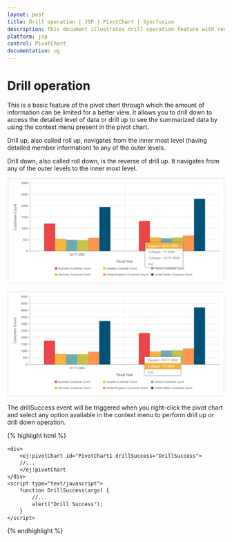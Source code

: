 ```yaml
---
layout: post
title: Drill operation | JSP | PivotChart | Syncfusion
description: This document illustrates drill operation feature with respective to the modes of JSP PivotChart control
platform: jsp
control: PivotChart
documentation: ug
---
```


# Drill operation

This is a basic feature of the pivot chart through which the amount of information can be limited for a better view. It allows you to drill down to access the detailed level of data or drill up to see the summarized data by using the context menu present in the pivot chart.

Drill up, also called roll up, navigates from the inner most level (having detailed member information) to any of the outer levels.

Drill down, also called roll down, is the reverse of drill up. It navigates from any of the outer levels to the inner most level.

![Drill down operation in JSP pivot chart control](Drill-Operation_images/Drill-Operation_img1.png)


![Drill up operation in JSP pivot chart control](Drill-Operation_images/Drill-Operation_img2.png)


The drillSuccess event will be triggered when you right-click the pivot chart and select any option available in the context menu to perform drill up or drill down operation.

{% highlight html %}

	<div>
		<ej:pivotChart id="PivotChart1 drillSuccess="DrillSuccess">
		//...
		</ej:pivotChart
	</div>
	<script type="text/javascript">
		function DrillSuccess(args) {
			//...
			alert("Drill Success");
		}
	</script>

{% endhighlight %}


